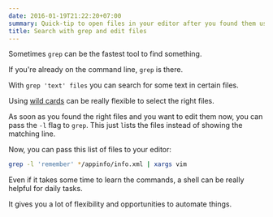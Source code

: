 ```yaml
---
date: 2016-01-19T21:22:20+07:00
summary: Quick-tip to open files in your editor after you found them using grep
title: Search with grep and edit files
---
```


Sometimes `grep` can be the fastest tool to find something.

If you're already on the command line, `grep` is there.

With `grep 'text' files` you can search for some text in certain files.

Using [wild cards](https://duckduckgo.com/?q=unix+wild+cards&t=canonical)
can be really flexible to select the right files.

As soon as you found the right files and you want to edit them now,
you can pass the `-l` flag to `grep`.
This just `l`ists the files instead of showing the matching line.

Now, you can pass this list of files to your editor:

```sh
grep -l 'remember' */appinfo/info.xml | xargs vim
```

Even if it takes some time to learn the commands,
a shell can be really helpful for daily tasks.

It gives you a lot of flexibility and opportunities to automate things.
